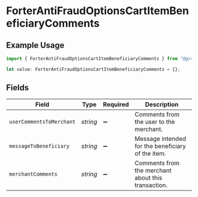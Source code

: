 # ForterAntiFraudOptionsCartItemBeneficiaryComments

## Example Usage

```typescript
import { ForterAntiFraudOptionsCartItemBeneficiaryComments } from "@gr4vy/sdk/models/components";

let value: ForterAntiFraudOptionsCartItemBeneficiaryComments = {};
```

## Fields

| Field                                              | Type                                               | Required                                           | Description                                        |
| -------------------------------------------------- | -------------------------------------------------- | -------------------------------------------------- | -------------------------------------------------- |
| `userCommentsToMerchant`                           | *string*                                           | :heavy_minus_sign:                                 | Comments from the user to the merchant.            |
| `messageToBeneficiary`                             | *string*                                           | :heavy_minus_sign:                                 | Message intended for the beneficiary of the item.  |
| `merchantComments`                                 | *string*                                           | :heavy_minus_sign:                                 | Comments from the merchant about this transaction. |